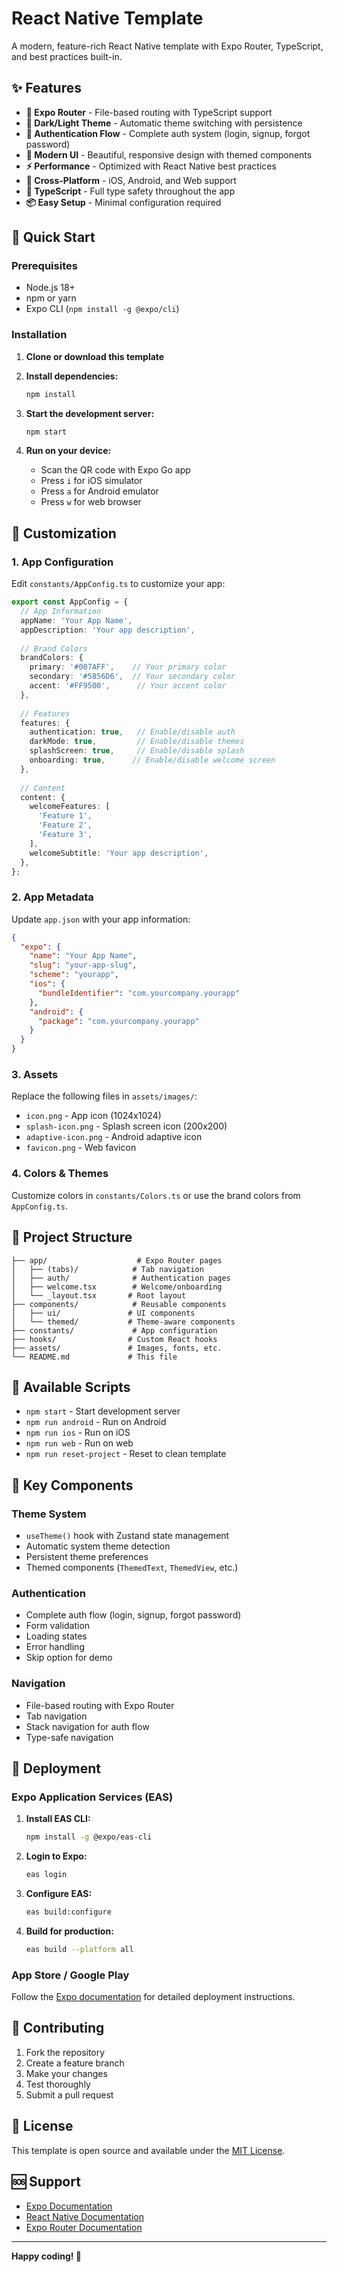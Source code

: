 # React Native Template

A modern, feature-rich React Native template with Expo Router, TypeScript, and best practices built-in.

## ✨ Features

- **🔄 Expo Router** - File-based routing with TypeScript support
- **🌙 Dark/Light Theme** - Automatic theme switching with persistence
- **🔐 Authentication Flow** - Complete auth system (login, signup, forgot password)
- **🎨 Modern UI** - Beautiful, responsive design with themed components
- **⚡ Performance** - Optimized with React Native best practices
- **📱 Cross-Platform** - iOS, Android, and Web support
- **🔧 TypeScript** - Full type safety throughout the app
- **📦 Easy Setup** - Minimal configuration required

## 🚀 Quick Start

### Prerequisites

- Node.js 18+ 
- npm or yarn
- Expo CLI (`npm install -g @expo/cli`)

### Installation

1. **Clone or download this template**
2. **Install dependencies:**
   ```bash
   npm install
   ```

3. **Start the development server:**
   ```bash
   npm start
   ```

4. **Run on your device:**
   - Scan the QR code with Expo Go app
   - Press `i` for iOS simulator
   - Press `a` for Android emulator
   - Press `w` for web browser

## 🎨 Customization

### 1. App Configuration

Edit `constants/AppConfig.ts` to customize your app:

```typescript
export const AppConfig = {
  // App Information
  appName: 'Your App Name',
  appDescription: 'Your app description',
  
  // Brand Colors
  brandColors: {
    primary: '#007AFF',    // Your primary color
    secondary: '#5856D6',  // Your secondary color
    accent: '#FF9500',      // Your accent color
  },
  
  // Features
  features: {
    authentication: true,   // Enable/disable auth
    darkMode: true,         // Enable/disable themes
    splashScreen: true,     // Enable/disable splash
    onboarding: true,      // Enable/disable welcome screen
  },
  
  // Content
  content: {
    welcomeFeatures: [
      'Feature 1',
      'Feature 2', 
      'Feature 3',
    ],
    welcomeSubtitle: 'Your app description',
  },
};
```

### 2. App Metadata

Update `app.json` with your app information:

```json
{
  "expo": {
    "name": "Your App Name",
    "slug": "your-app-slug",
    "scheme": "yourapp",
    "ios": {
      "bundleIdentifier": "com.yourcompany.yourapp"
    },
    "android": {
      "package": "com.yourcompany.yourapp"
    }
  }
}
```

### 3. Assets

Replace the following files in `assets/images/`:
- `icon.png` - App icon (1024x1024)
- `splash-icon.png` - Splash screen icon (200x200)
- `adaptive-icon.png` - Android adaptive icon
- `favicon.png` - Web favicon

### 4. Colors & Themes

Customize colors in `constants/Colors.ts` or use the brand colors from `AppConfig.ts`.

## 📁 Project Structure

```
├── app/                    # Expo Router pages
│   ├── (tabs)/            # Tab navigation
│   ├── auth/              # Authentication pages
│   ├── welcome.tsx        # Welcome/onboarding
│   └── _layout.tsx       # Root layout
├── components/            # Reusable components
│   ├── ui/               # UI components
│   └── themed/           # Theme-aware components
├── constants/             # App configuration
├── hooks/                # Custom React hooks
├── assets/               # Images, fonts, etc.
└── README.md             # This file
```

## 🔧 Available Scripts

- `npm start` - Start development server
- `npm run android` - Run on Android
- `npm run ios` - Run on iOS  
- `npm run web` - Run on web
- `npm run reset-project` - Reset to clean template

## 🎯 Key Components

### Theme System
- `useTheme()` hook with Zustand state management
- Automatic system theme detection
- Persistent theme preferences
- Themed components (`ThemedText`, `ThemedView`, etc.)

### Authentication
- Complete auth flow (login, signup, forgot password)
- Form validation
- Loading states
- Error handling
- Skip option for demo

### Navigation
- File-based routing with Expo Router
- Tab navigation
- Stack navigation for auth flow
- Type-safe navigation

## 🚀 Deployment

### Expo Application Services (EAS)

1. **Install EAS CLI:**
   ```bash
   npm install -g @expo/eas-cli
   ```

2. **Login to Expo:**
   ```bash
   eas login
   ```

3. **Configure EAS:**
   ```bash
   eas build:configure
   ```

4. **Build for production:**
   ```bash
   eas build --platform all
   ```

### App Store / Google Play

Follow the [Expo documentation](https://docs.expo.dev/distribution/introduction/) for detailed deployment instructions.

## 🤝 Contributing

1. Fork the repository
2. Create a feature branch
3. Make your changes
4. Test thoroughly
5. Submit a pull request

## 📄 License

This template is open source and available under the [MIT License](LICENSE).

## 🆘 Support

- [Expo Documentation](https://docs.expo.dev/)
- [React Native Documentation](https://reactnative.dev/)
- [Expo Router Documentation](https://expo.github.io/router/)

---

**Happy coding! 🎉**

